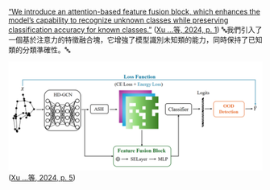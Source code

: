 
<span class="highlight" data-annotation="%7B%22attachmentURI%22%3A%22http%3A%2F%2Fzotero.org%2Fusers%2F15044111%2Fitems%2F9WEYCX5Y%22%2C%22annotationKey%22%3A%2269GIAZ7T%22%2C%22color%22%3A%22%23ffd400%22%2C%22pageLabel%22%3A%221%22%2C%22position%22%3A%7B%22pageIndex%22%3A0%2C%22rects%22%3A%5B%5B210.6%2C377.039%2C539.246%2C385.936%5D%2C%5B72%2C365.084%2C484.82%2C373.981%5D%5D%7D%2C%22citationItem%22%3A%7B%22uris%22%3A%5B%22http%3A%2F%2Fzotero.org%2Fusers%2F15044111%2Fitems%2F36A5ADR4%22%5D%2C%22locator%22%3A%221%22%7D%7D" ztype="zhighlight"><a href="zotero://open-pdf/library/items/9WEYCX5Y?page=1&#x26;annotation=69GIAZ7T">“We introduce an attention-based feature fusion block, which enhances the model’s capability to recognize unknown classes while preserving classification accuracy for known classes.”</a></span> <span class="citation" data-citation="%7B%22citationItems%22%3A%5B%7B%22uris%22%3A%5B%22http%3A%2F%2Fzotero.org%2Fusers%2F15044111%2Fitems%2F36A5ADR4%22%5D%2C%22locator%22%3A%221%22%7D%5D%2C%22properties%22%3A%7B%7D%7D" ztype="zcitation">(<span class="citation-item"><a href="zotero://select/library/items/36A5ADR4">Xu …等, 2024, p. 1</a></span>)</span> 🔤我們引入了一個基於注意力的特徵融合塊，它增強了模型識別未知類的能力，同時保持了已知類的分類準確性。🔤

![\<img data-attachment-key="3FMUFFZ3" width="796" height="343" data-annotation="%7B%22attachmentURI%22%3A%22http%3A%2F%2Fzotero.org%2Fusers%2F15044111%2Fitems%2F9WEYCX5Y%22%2C%22annotationKey%22%3A%22U69VSFZS%22%2C%22color%22%3A%22%23ffd400%22%2C%22pageLabel%22%3A%225%22%2C%22position%22%3A%7B%22pageIndex%22%3A4%2C%22rects%22%3A%5B%5B68.457%2C480.41%2C546.285%2C686.097%5D%5D%7D%2C%22citationItem%22%3A%7B%22uris%22%3A%5B%22http%3A%2F%2Fzotero.org%2Fusers%2F15044111%2Fitems%2F36A5ADR4%22%5D%2C%22locator%22%3A%225%22%7D%7D" src="attachments/3FMUFFZ3.png" ztype="zimage">](attachments/3FMUFFZ3.png)\
<span class="citation" data-citation="%7B%22citationItems%22%3A%5B%7B%22uris%22%3A%5B%22http%3A%2F%2Fzotero.org%2Fusers%2F15044111%2Fitems%2F36A5ADR4%22%5D%2C%22locator%22%3A%225%22%7D%5D%2C%22properties%22%3A%7B%7D%7D" ztype="zcitation">(<span class="citation-item"><a href="zotero://select/library/items/36A5ADR4">Xu …等, 2024, p. 5</a></span>)</span>
